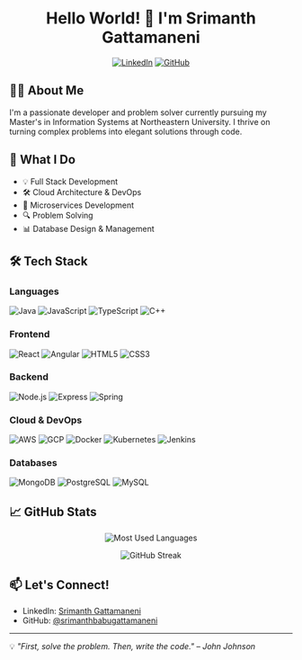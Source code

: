 <h1 align="center">Hello World! 👋 I'm Srimanth Gattamaneni</h1>

<p align="center">
  <a href="https://linkedin.com/in/srimanth-gattamaneni"><img src="https://img.shields.io/badge/LinkedIn-Connect-blue?style=flat-square&logo=linkedin" alt="LinkedIn"></a>
  <a href="https://github.com/srimanthbabugattamaneni"><img src="https://img.shields.io/github/followers/srimanthbabugattamaneni?label=Follow&style=social" alt="GitHub"></a>
</p>

## 👨‍💻 About Me

I'm a passionate developer and problem solver currently pursuing my Master's in Information Systems at Northeastern University. I thrive on turning complex problems into elegant solutions through code.

## 🚀 What I Do

- 💡 Full Stack Development
- 🛠️ Cloud Architecture & DevOps
- 🔄 Microservices Development
- 🔍 Problem Solving
- 📊 Database Design & Management

## 🛠️ Tech Stack

### Languages
![Java](https://img.shields.io/badge/-Java-007396?style=flat-square&logo=java)
![JavaScript](https://img.shields.io/badge/-JavaScript-F7DF1E?style=flat-square&logo=javascript&logoColor=black)
![TypeScript](https://img.shields.io/badge/-TypeScript-3178C6?style=flat-square&logo=typescript&logoColor=white)
![C++](https://img.shields.io/badge/-C++-00599C?style=flat-square&logo=c%2B%2B)

### Frontend
![React](https://img.shields.io/badge/-React-61DAFB?style=flat-square&logo=react&logoColor=black)
![Angular](https://img.shields.io/badge/-Angular-DD0031?style=flat-square&logo=angular)
![HTML5](https://img.shields.io/badge/-HTML5-E34F26?style=flat-square&logo=html5&logoColor=white)
![CSS3](https://img.shields.io/badge/-CSS3-1572B6?style=flat-square&logo=css3)

### Backend
![Node.js](https://img.shields.io/badge/-Node.js-339933?style=flat-square&logo=node.js&logoColor=white)
![Express](https://img.shields.io/badge/-Express-000000?style=flat-square&logo=express)
![Spring](https://img.shields.io/badge/-Spring-6DB33F?style=flat-square&logo=spring&logoColor=white)

### Cloud & DevOps
![AWS](https://img.shields.io/badge/-AWS-232F3E?style=flat-square&logo=amazon-aws)
![GCP](https://img.shields.io/badge/-GCP-4285F4?style=flat-square&logo=google-cloud&logoColor=white)
![Docker](https://img.shields.io/badge/-Docker-2496ED?style=flat-square&logo=docker&logoColor=white)
![Kubernetes](https://img.shields.io/badge/-Kubernetes-326CE5?style=flat-square&logo=kubernetes&logoColor=white)
![Jenkins](https://img.shields.io/badge/-Jenkins-D24939?style=flat-square&logo=jenkins&logoColor=white)

### Databases
![MongoDB](https://img.shields.io/badge/-MongoDB-47A248?style=flat-square&logo=mongodb&logoColor=white)
![PostgreSQL](https://img.shields.io/badge/-PostgreSQL-336791?style=flat-square&logo=postgresql&logoColor=white)
![MySQL](https://img.shields.io/badge/-MySQL-4479A1?style=flat-square&logo=mysql&logoColor=white)

## 📈 GitHub Stats

<p align="center">
  <img src="https://github-readme-stats.vercel.app/api/top-langs?username=srimanthbabugattamaneni&show_icons=true&locale=en&layout=compact&theme=dark" alt="Most Used Languages" />
</p>

<p align="center">
  <img src="https://github-readme-streak-stats.herokuapp.com/?user=srimanthbabugattamaneni&theme=dark" alt="GitHub Streak" />
</p>

## 📫 Let's Connect!

- LinkedIn: [Srimanth Gattamaneni](https://linkedin.com/in/srimanth-gattamaneni)
- GitHub: [@srimanthbabugattamaneni](https://github.com/srimanthbabugattamaneni)

---

💡 *"First, solve the problem. Then, write the code." – John Johnson*

